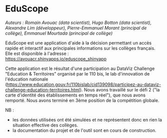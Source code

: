 # EduScope

*Auteurs : Romain Avouac (data scientist), Hugo Botton (data scientist), Alexandre Lim (développeur), Pierre-Emmanuel Morant (principal de collège), Emmanuel Mourtada (principal de collège)*

EduScope est une application d'aide à la décision permettant un accès rapide et interactif aux principales informations sur les collèges français. Elle est disponible à l'adresse : https://avouacr.shinyapps.io/eduscope_shinyapp

Cette application est le résultat d'une participation au DataViz Challenge "Education & Territoires" organisé par le 110 bis, le lab d'innovation de l'éducation nationale (https://www.education.gouv.fr/110bislab/cid139098/participez-au-dataviz-challenge-education-territoires.html). Nous avons travaillé sur le défi 2 ("la carte d’identité des établissements en temps réel"), que nous avons remporté. Nous avons terminé en 3ème position de la compétition globale.

NB :
- les données utilisées ont été simulées et ne représentent donc en rien la situation effective des collèges.
- la documentation du projet et de l'outil sont en cours de construction.
